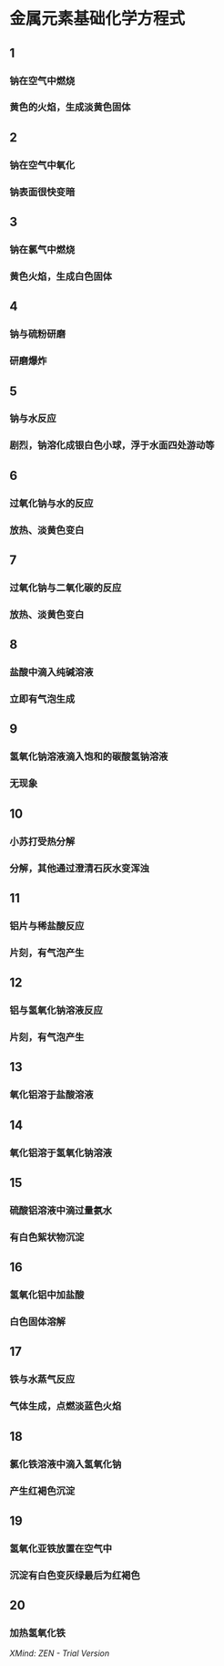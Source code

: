 # 金属元素基础化学方程式

## 1

### 钠在空气中燃烧

### 黄色的火焰，生成淡黄色固体

## 2

### 钠在空气中氧化

### 钠表面很快变暗

## 3

### 钠在氯气中燃烧

### 黄色火焰，生成白色固体

## 4

### 钠与硫粉研磨

### 研磨爆炸

## 5

### 钠与水反应

### 剧烈，钠溶化成银白色小球，浮于水面四处游动等

## 6

### 过氧化钠与水的反应

### 放热、淡黄色变白

## 7

### 过氧化钠与二氧化碳的反应

### 放热、淡黄色变白

## 8

### 盐酸中滴入纯碱溶液

### 立即有气泡生成

## 9

### 氢氧化钠溶液滴入饱和的碳酸氢钠溶液

### 无现象

## 10

### 小苏打受热分解

### 分解，其他通过澄清石灰水变浑浊

## 11

### 铝片与稀盐酸反应

### 片刻，有气泡产生

## 12

### 铝与氢氧化钠溶液反应

### 片刻，有气泡产生

## 13

### 氧化铝溶于盐酸溶液

## 14

### 氧化铝溶于氢氧化钠溶液

## 15

### 硫酸铝溶液中滴过量氨水

### 有白色絮状物沉淀

## 16

### 氢氧化铝中加盐酸

### 白色固体溶解

## 17

### 铁与水蒸气反应

### 气体生成，点燃淡蓝色火焰

## 18

### 氯化铁溶液中滴入氢氧化钠

### 产生红褐色沉淀

## 19

### 氢氧化亚铁放置在空气中

### 沉淀有白色变灰绿最后为红褐色

## 20

### 加热氢氧化铁

*XMind: ZEN - Trial Version*